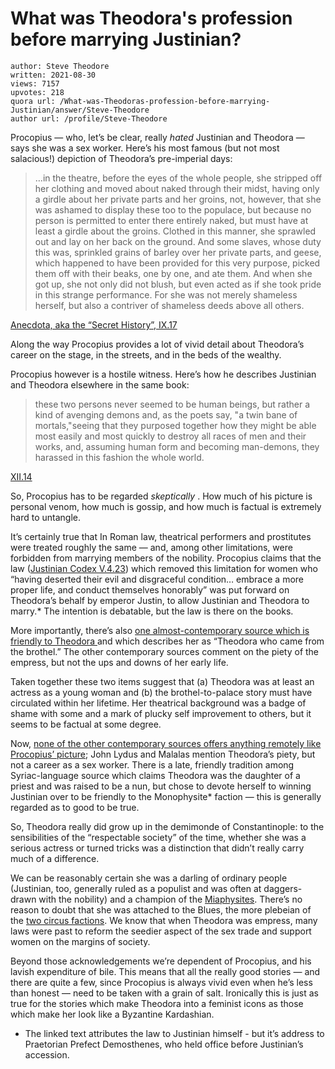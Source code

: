# What was Theodora's profession before marrying Justinian?

	author: Steve Theodore
	written: 2021-08-30
	views: 7157
	upvotes: 218
	quora url: /What-was-Theodoras-profession-before-marrying-Justinian/answer/Steve-Theodore
	author url: /profile/Steve-Theodore


Procopius — who, let’s be clear, really _hated_ Justinian and Theodora — says she was a sex worker. Here’s his most famous (but not most salacious!) depiction of Theodora’s pre-imperial days:

> …in the theatre, before the eyes of the whole people, she stripped off her clothing and moved about naked through their midst, having only a girdle about her private parts and her groins, not, however, that she was ashamed to display these too to the populace, but because no person is permitted to enter there entirely naked, but must have at least a girdle about the groins. Clothed in this manner, she sprawled out and lay on her back on the ground. And some slaves, whose duty this was, sprinkled grains of barley over her private parts, and geese, which happened to have been provided for this very purpose, picked them off with their beaks, one by one, and ate them. And when she got up, she not only did not blush, but even acted as if she took pride in this strange performance. For she was not merely shameless herself, but also a contriver of shameless deeds above all others.

[Anecdota, aka the “Secret History”, IX.17](https://penelope.uchicago.edu/Thayer/E/Roman/Texts/Procopius/Anecdota/9*.html)

Along the way Procopius provides a lot of vivid detail about Theodora’s career on the stage, in the streets, and in the beds of the wealthy.

Procopius however is a hostile witness. Here’s how he describes Justinian and Theodora elsewhere in the same book:

> these two persons never seemed to be human beings, but rather a kind of avenging demons and, as the poets say, "a twin bane of mortals,"​ seeing that they purposed together how they might be able most easily and most quickly to destroy all races of men and their works, and, assuming human form and becoming man-demons, they harassed in this fashion the whole world.

[XII.14](https://penelope.uchicago.edu/Thayer/E/Roman/Texts/Procopius/Anecdota/12*.html#4)

So, Procopius has to be regarded _skeptically_ . How much of his picture is personal venom, how much is gossip, and how much is factual is extremely hard to untangle.

It’s certainly true that In Roman law, theatrical performers and prostitutes were treated roughly the same — and, among other limitations, were forbidden from marrying members of the nobility. Procopius claims that the law ([Justinian Codex V.4.23](https://droitromain.univ-grenoble-alpes.fr/Anglica/CJ5_Scott.htm#4)) which removed this limitation for women who “having deserted their evil and disgraceful condition… embrace a more proper life, and conduct themselves honorably” was put forward on Theodora’s behalf by emperor Justin, to allow Justinian and Theodora to marry.* The intention is debatable, but the law is there on the books.

More importantly, there’s also [one almost-contemporary source which is friendly to Theodora ](https://archive.org/details/patrologiaorient17pariuoft/page/188/mode/2up)and which describes her as “Theodora who came from the brothel.” The other contemporary sources comment on the piety of the empress, but not the ups and downs of her early life.

Taken together these two items suggest that (a) Theodora was at least an actress as a young woman and (b) the brothel-to-palace story must have circulated within her lifetime. Her theatrical background was a badge of shame with some and a mark of plucky self improvement to others, but it seems to be factual at some degree.

Now, [none of the other contemporary sources offers anything remotely like Procopius’ picture](https://www.mcgill.ca/classics/files/classics/2004-09.pdf); John Lydus and Malalas mention Theodora’s piety, but not a career as a sex worker. There is a late, friendly tradition among Syriac-language source which claims Theodora was the daughter of a priest and was raised to be a nun, but chose to devote herself to winning Justinian over to be friendly to the Monophysite* faction — this is generally regarded as to good to be true.

So, Theodora really did grow up in the demimonde of Constantinople: to the sensibilities of the “respectable society” of the time, whether she was a serious actress or turned tricks was a distinction that didn’t really carry much of a difference.

We can be reasonably certain she was a darling of ordinary people (Justinian, too, generally ruled as a populist and was often at daggers-drawn with the nobility) and a champion of the [Miaphysites](https://en.wikipedia.org/wiki/Miaphysitism). There’s no reason to doubt that she was attached to the Blues, the more plebeian of the [two circus factions](https://www.smithsonianmag.com/history/blue-versus-green-rocking-the-byzantine-empire-113325928/). We know that when Theodora was empress, many laws were past to reform the seedier aspect of the sex trade and support women on the margins of society.

Beyond those acknowledgements we’re dependent of Procopius, and his lavish expenditure of bile. This means that all the really good stories — and there are quite a few, since Procopius is always vivid even when he’s less than honest — need to be taken with a grain of salt. Ironically this is just as true for the stories which make Theodora into a feminist icons as those which make her look like a Byzantine Kardashian.



* The linked text attributes the law to Justinian himself - but it’s address to Praetorian Prefect Demosthenes, who held office before Justinian’s accession.

